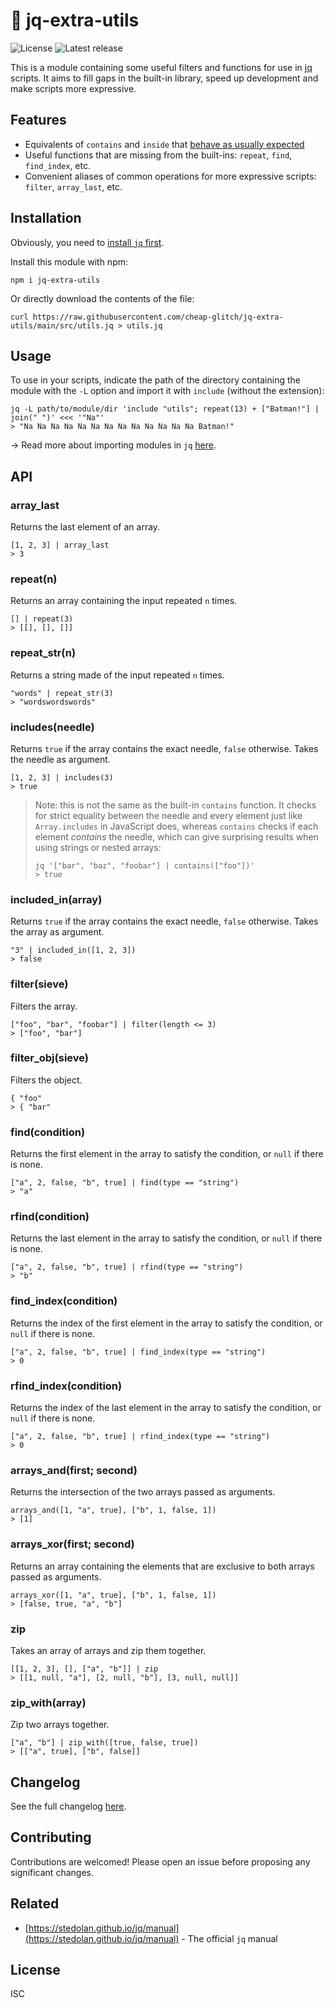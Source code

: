 # 🧰 jq-extra-utils

![License](https://badgen.net/github/license/cheap-glitch/jq-extra-utils?color=green)
![Latest release](https://badgen.net/github/release/cheap-glitch/jq-extra-utils?color=green)

This  is a  module  containing some  useful  filters and  functions  for use  in
[jq](https://stedolan.github.io/jq/)  scripts.  It  aims  to fill  gaps  in  the
built-in library, speed up development and make scripts more expressive.

## Features

 * Equivalents of `contains` and `inside` that [behave as usually expected](#includesneedle)
 * Useful functions that are missing from the built-ins: `repeat`, `find`, `find_index`, etc.
 * Convenient aliases of common operations for more expressive scripts: `filter`, `array_last`, etc.

## Installation

Obviously, you need to [install `jq` first](https://stedolan.github.io/jq/download).

Install this module with npm:

```shell
npm i jq-extra-utils
```

Or directly download the contents of the file:

```shell
curl https://raw.githubusercontent.com/cheap-glitch/jq-extra-utils/main/src/utils.jq > utils.jq
```

## Usage

To use in your scripts, indicate the path of the directory containing the module
with the `-L` option and import it with `include` (without the extension):

```shell
jq -L path/to/module/dir 'include "utils"; repeat(13) + ["Batman!"] | join(" ")' <<< '"Na"'
> "Na Na Na Na Na Na Na Na Na Na Na Na Na Batman!"
```

→ Read more about importing modules in `jq` [here](https://stedolan.github.io/jq/manual/#Modules).

## API

### array_last

Returns the last element of an array.

```text
[1, 2, 3] | array_last
> 3
```

### repeat(n)

Returns an array containing the input repeated `n` times.

```text
[] | repeat(3)
> [[], [], []]
```

### repeat_str(n)

Returns a string made of the input repeated `n` times.

```text
"words" | repeat_str(3)
> "wordswordswords"
```

### includes(needle)

Returns `true` if the array contains the exact needle, `false` otherwise.
Takes the needle as argument.

```text
[1, 2, 3] | includes(3)
> true
```

> Note:  this  is  not  the  same   as  the  built-in  `contains`  function.  It
> checks for  strict equality  between the  needle and  every element  just like
> `Array.includes` in JavaScript does, whereas `contains` checks if each element
> _contains_ the needle, which can give surprising results when using strings or
> nested arrays:
>
> ```shell
> jq '["bar", "baz", "foobar"] | contains(["foo"])'
> > true
> ```

### included_in(array)

Returns `true` if the array contains the exact needle, `false` otherwise.
Takes the array as argument.

```text
"3" | included_in([1, 2, 3])
> false
```

### filter(sieve)

Filters the array.

```text
["foo", "bar", "foobar"] | filter(length <= 3)
> ["foo", "bar"]
```

### filter_obj(sieve)

Filters the object.

```text
{ "foo"
> { "bar"
```

### find(condition)

Returns the first element in the array to satisfy the condition, or `null` if there is none.

```text
["a", 2, false, "b", true] | find(type == "string")
> "a"
```

### rfind(condition)

Returns the last element in the array to satisfy the condition, or `null` if there is none.

```text
["a", 2, false, "b", true] | rfind(type == "string")
> "b"
```

### find_index(condition)

Returns the index of the first element in the array to satisfy the condition, or `null` if there is none.

```text
["a", 2, false, "b", true] | find_index(type == "string")
> 0
```

### rfind_index(condition)

Returns the index of the last element in the array to satisfy the condition, or `null` if there is none.

```text
["a", 2, false, "b", true] | rfind_index(type == "string")
> 0
```

### arrays_and(first; second)

Returns the intersection of the two arrays passed as arguments.

```text
arrays_and([1, "a", true], ["b", 1, false, 1])
> [1]
```

### arrays_xor(first; second)

Returns an array containing the elements that are exclusive to both arrays passed as arguments.

```text
arrays_xor([1, "a", true], ["b", 1, false, 1])
> [false, true, "a", "b"]
```

### zip

Takes an array of arrays and zip them together.

```text
[[1, 2, 3], [], ["a", "b"]] | zip
> [[1, null, "a"], [2, null, "b"], [3, null, null]]
```

### zip_with(array)

Zip two arrays together.

```text
["a", "b"] | zip_with([true, false, true])
> [["a", true], ["b", false]]
```

## Changelog

See the full changelog [here](https://github.com/cheap-glitch/devlint/releases).

## Contributing

Contributions are welcomed! Please open an issue before proposing any significant changes.

## Related

 * [https://stedolan.github.io/jq/manual](https://stedolan.github.io/jq/manual) - The official `jq` manual

## License

ISC

